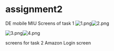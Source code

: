 # assignment2
DE mobile MIU
Screens of task 1 
![1.png](1.png)![2.png](2.png)

![3.png](3.png)![4.png](4.png)


screens for task 2 Amazon Login screen 
